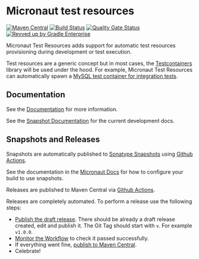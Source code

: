 <!-- Checklist: https://github.com/micronaut-projects/micronaut-core/wiki/New-Module-Checklist -->

# Micronaut test resources

[![Maven Central](https://img.shields.io/maven-central/v/io.micronaut.s/micronaut-test-resources.svg?label=Maven%20Central)](https://search.maven.org/search?q=g:%22io.micronaut.testresources%22%20AND%20a:%22micronaut-test-resources-core%22)
[![Build Status](https://github.com/micronaut-projects/micronaut-test-resources/workflows/Java%20CI/badge.svg)](https://github.com/micronaut-projects/micronaut-test-resources/actions)
[![Quality Gate Status](https://sonarcloud.io/api/project_badges/measure?project=micronaut-projects_micronaut-template&metric=alert_status)](https://sonarcloud.io/summary/new_code?id=micronaut-projects_micronaut-test-resources)
[![Revved up by Gradle Enterprise](https://img.shields.io/badge/Revved%20up%20by-Gradle%20Enterprise-06A0CE?logo=Gradle&labelColor=02303A)](https://ge.micronaut.io/scans)

Micronaut Test Resources adds support for automatic test resources provisioning during development or test execution.

Test resources are a generic concept but in most cases, the [Testcontainers](https://www.testcontainers.org) library will be used under the hood.
For example, Micronaut Test Resources can automatically spawn a [MySQL test container for integration tests](https://www.testcontainers.org/modules/databases/mysql/).

## Documentation

See the [Documentation](https://micronaut-projects.github.io/micronaut-test-resources/latest/guide/) for more information.

See the [Snapshot Documentation](https://micronaut-projects.github.io/micronaut-test-resources/snapshot/guide/) for the current development docs.

<!-- ## Examples

Examples can be found in the [examples](https://github.com/micronaut-projects/micronaut-test-resources/tree/master/examples) directory. -->

## Snapshots and Releases

Snapshots are automatically published to [Sonatype Snapshots](https://s01.oss.sonatype.org/content/repositories/snapshots/io/micronaut/) using [Github Actions](https://github.com/micronaut-projects/micronaut-test-resources/actions).

See the documentation in the [Micronaut Docs](https://docs.micronaut.io/latest/guide/index.html#usingsnapshots) for how to configure your build to use snapshots.

Releases are published to Maven Central via [Github Actions](https://github.com/micronaut-projects/micronaut-test-resources/actions).

Releases are completely automated. To perform a release use the following steps:

* [Publish the draft release](https://github.com/micronaut-projects/micronaut-test-resources/releases). There should be already a draft release created, edit and publish it. The Git Tag should start with `v`. For example `v1.0.0`.
* [Monitor the Workflow](https://github.com/micronaut-projects/micronaut-test-resources/actions?query=workflow%3ARelease) to check it passed successfully.
* If everything went fine, [publish to Maven Central](https://github.com/micronaut-projects/micronaut-test-resources/actions?query=workflow%3A"Maven+Central+Sync").
* Celebrate!
